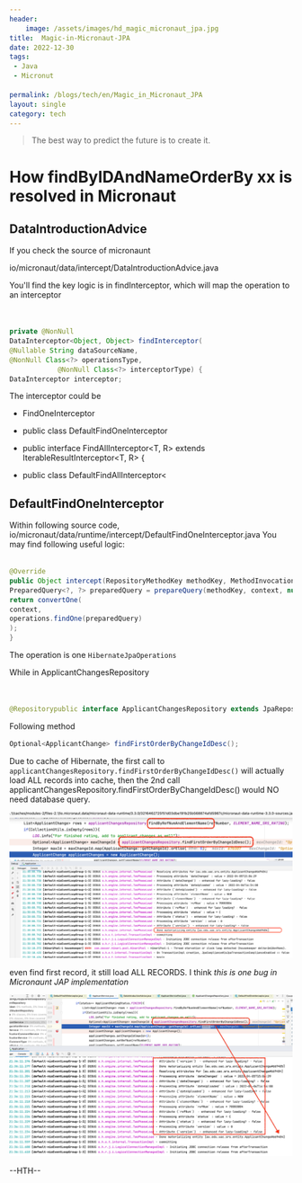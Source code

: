 ```yaml
---
header:
    image: /assets/images/hd_magic_micronaut_jpa.jpg
title:  Magic-in-Micronaut-JPA
date: 2022-12-30
tags:
 - Java
 - Micronut
 
permalink: /blogs/tech/en/Magic_in_Micronaut_JPA
layout: single
category: tech
---
```


> The best way to predict the future is to create it.

# How findByIDAndNameOrderBy xx is resolved in Micronaut

## DataIntroductionAdvice
If you check the source of micronaunt

io/micronaut/data/intercept/DataIntroductionAdvice.java

You'll find the key logic is in findInterceptor, which will map the operation to an interceptor

```java


private @NonNull
DataInterceptor<Object, Object> findInterceptor(
@Nullable String dataSourceName,
@NonNull Class<?> operationsType,
            @NonNull Class<?> interceptorType) {
DataInterceptor interceptor;
```

The interceptor could be

 - FindOneInterceptor

 - public class DefaultFindOneInterceptor

 - public interface FindAllInterceptor<T, R> extends IterableResultInterceptor<T, R> {
- public class DefaultFindAllInterceptor<



##  DefaultFindOneInterceptor
Within following source code, 
io/micronaut/data/runtime/intercept/DefaultFindOneInterceptor.java
You may find following useful logic:

```java

@Override
public Object intercept(RepositoryMethodKey methodKey, MethodInvocationContext<T, Object> context) {
PreparedQuery<?, ?> preparedQuery = prepareQuery(methodKey, context, null);
return convertOne(
context,
operations.findOne(preparedQuery)
);
}

```

The operation is one `HibernateJpaOperations`

While in ApplicantChangesRepository

```java


@Repositorypublic interface ApplicantChangesRepository extends JpaRepository<ApplicantChange, Integer> {

```

Following method

```java
Optional<ApplicantChange> findFirstOrderByChangeIdDesc();
```

Due to cache of Hibernate, the first call to 
`applicantChangesRepository.findFirstOrderByChangeIdDesc()` will actually load ALL records into cache, 
then the 2nd call applicantChangesRepository.findFirstOrderByChangeIdDesc() 
would NO need database query.

![](/assets/images/micronaut_jpa_1.png)
![](/assets/images/micronaut_jpa_2.png)

even find first record, it still load ALL RECORDS. I think *this is one bug in Micronaunt JAP implementation*


![](/assets/images/micronaut_jpa_3.png)



--HTH--



